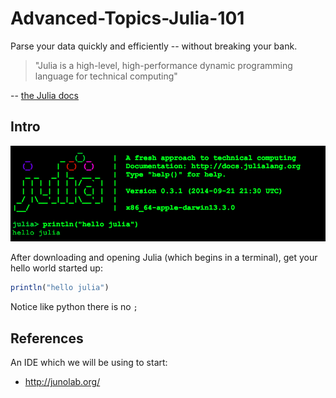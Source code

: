 Advanced-Topics-Julia-101
=========================

Parse your data quickly and efficiently -- without breaking your bank.


> "Julia is a high-level, high-performance dynamic programming language for technical computing" 

-- [the Julia docs](http://julialang.org/)

## Intro

![img](./.img/01_Julia_Terminal.png)

After downloading and opening Julia (which begins in a terminal), get your hello world started up:

```julia
println("hello julia")
```

Notice like python there is no `;`

## References


An IDE which we will be using to start:

* http://junolab.org/
